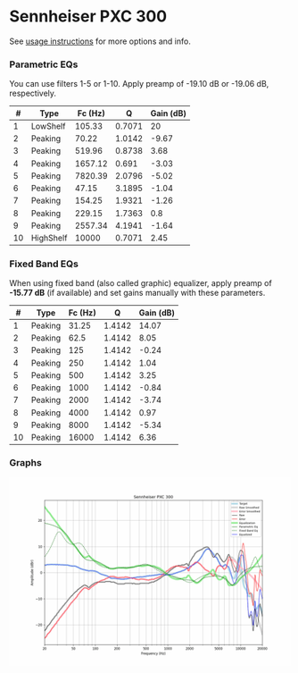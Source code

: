 # Sennheiser PXC 300
See [usage instructions](https://github.com/jaakkopasanen/AutoEq#usage) for more options and info.

### Parametric EQs
You can use filters 1-5 or 1-10. Apply preamp of -19.10 dB or -19.06 dB, respectively.

|   # | Type      |   Fc (Hz) |      Q |   Gain (dB) |
|-----|-----------|-----------|--------|-------------|
|   1 | LowShelf  |    105.33 | 0.7071 |       20    |
|   2 | Peaking   |     70.22 | 1.0142 |       -9.67 |
|   3 | Peaking   |    519.96 | 0.8738 |        3.68 |
|   4 | Peaking   |   1657.12 | 0.691  |       -3.03 |
|   5 | Peaking   |   7820.39 | 2.0796 |       -5.02 |
|   6 | Peaking   |     47.15 | 3.1895 |       -1.04 |
|   7 | Peaking   |    154.25 | 1.9321 |       -1.26 |
|   8 | Peaking   |    229.15 | 1.7363 |        0.8  |
|   9 | Peaking   |   2557.34 | 4.1941 |       -1.64 |
|  10 | HighShelf |  10000    | 0.7071 |        2.45 |

### Fixed Band EQs
When using fixed band (also called graphic) equalizer, apply preamp of **-15.77 dB** (if available) and set gains manually with these parameters.

|   # | Type    |   Fc (Hz) |      Q |   Gain (dB) |
|-----|---------|-----------|--------|-------------|
|   1 | Peaking |     31.25 | 1.4142 |       14.07 |
|   2 | Peaking |     62.5  | 1.4142 |        8.05 |
|   3 | Peaking |    125    | 1.4142 |       -0.24 |
|   4 | Peaking |    250    | 1.4142 |        1.04 |
|   5 | Peaking |    500    | 1.4142 |        3.25 |
|   6 | Peaking |   1000    | 1.4142 |       -0.84 |
|   7 | Peaking |   2000    | 1.4142 |       -3.74 |
|   8 | Peaking |   4000    | 1.4142 |        0.97 |
|   9 | Peaking |   8000    | 1.4142 |       -5.34 |
|  10 | Peaking |  16000    | 1.4142 |        6.36 |

### Graphs
![](./Sennheiser%20PXC%20300.png)
